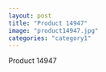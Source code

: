 ```yaml
---
layout: post
title: "Product 14947"
image: "product14947.jpg"
categories: "category1"
---
```

Product 14947
